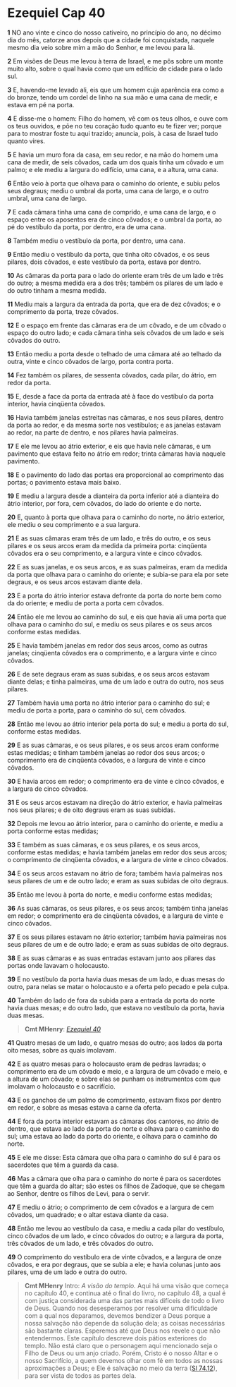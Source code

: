 # Ezequiel Cap 40

**1** 	NO ano vinte e cinco do nosso cativeiro, no princípio do ano, no décimo dia do mês, catorze anos depois que a cidade foi conquistada, naquele mesmo dia veio sobre mim a mão do Senhor, e me levou para lá.

**2** 	Em visões de Deus me levou à terra de Israel, e me pôs sobre um monte muito alto, sobre o qual havia como que um edifício de cidade para o lado sul.

**3** 	E, havendo-me levado ali, eis que um homem cuja aparência era como a do bronze, tendo um cordel de linho na sua mão e uma cana de medir, e estava em pé na porta.

**4** 	E disse-me o homem: Filho do homem, vê com os teus olhos, e ouve com os teus ouvidos, e põe no teu coração tudo quanto eu te fizer ver; porque para to mostrar foste tu aqui trazido; anuncia, pois, à casa de Israel tudo quanto vires.

**5** 	E havia um muro fora da casa, em seu redor, e na mão do homem uma cana de medir, de seis côvados, cada um dos quais tinha um côvado e um palmo; e ele mediu a largura do edifício, uma cana, e a altura, uma cana.

**6** 	Então veio à porta que olhava para o caminho do oriente, e subiu pelos seus degraus; mediu o umbral da porta, uma cana de largo, e o outro umbral, uma cana de largo.

**7** 	E cada câmara tinha uma cana de comprido, e uma cana de largo, e o espaço entre os aposentos era de cinco côvados; e o umbral da porta, ao pé do vestíbulo da porta, por dentro, era de uma cana.

**8** 	Também mediu o vestíbulo da porta, por dentro, uma cana.

**9** 	Então mediu o vestíbulo da porta, que tinha oito côvados, e os seus pilares, dois côvados, e este vestíbulo da porta, estava por dentro.

**10** 	As câmaras da porta para o lado do oriente eram três de um lado e três do outro; a mesma medida era a dos três; também os pilares de um lado e do outro tinham a mesma medida.

**11** 	Mediu mais a largura da entrada da porta, que era de dez côvados; e o comprimento da porta, treze côvados.

**12** 	E o espaço em frente das câmaras era de um côvado, e de um côvado o espaço do outro lado; e cada câmara tinha seis côvados de um lado e seis côvados do outro.

**13** 	Então mediu a porta desde o telhado de uma câmara até ao telhado da outra, vinte e cinco côvados de largo, porta contra porta.

**14** 	Fez também os pilares, de sessenta côvados, cada pilar, do átrio, em redor da porta.

**15** 	E, desde a face da porta da entrada até à face do vestíbulo da porta interior, havia cinqüenta côvados.

**16** 	Havia também janelas estreitas nas câmaras, e nos seus pilares, dentro da porta ao redor, e da mesma sorte nos vestíbulos; e as janelas estavam ao redor, na parte de dentro, e nos pilares havia palmeiras.

**17** 	E ele me levou ao átrio exterior, e eis que havia nele câmaras, e um pavimento que estava feito no átrio em redor; trinta câmaras havia naquele pavimento.

**18** 	E o pavimento do lado das portas era proporcional ao comprimento das portas; o pavimento estava mais baixo.

**19** 	E mediu a largura desde a dianteira da porta inferior até a dianteira do átrio interior, por fora, cem côvados, do lado do oriente e do norte.

**20** 	E, quanto à porta que olhava para o caminho do norte, no átrio exterior, ele mediu o seu comprimento e a sua largura.

**21** 	E as suas câmaras eram três de um lado, e três do outro, e os seus pilares e os seus arcos eram da medida da primeira porta: cinqüenta côvados era o seu comprimento, e a largura vinte e cinco côvados.

**22** 	E as suas janelas, e os seus arcos, e as suas palmeiras, eram da medida da porta que olhava para o caminho do oriente; e subia-se para ela por sete degraus, e os seus arcos estavam diante dela.

**23** 	E a porta do átrio interior estava defronte da porta do norte bem como da do oriente; e mediu de porta a porta cem côvados.

**24** 	Então ele me levou ao caminho do sul, e eis que havia ali uma porta que olhava para o caminho do sul, e mediu os seus pilares e os seus arcos conforme estas medidas.

**25** 	E havia também janelas em redor dos seus arcos, como as outras janelas; cinqüenta côvados era o comprimento, e a largura vinte e cinco côvados.

**26** 	E de sete degraus eram as suas subidas, e os seus arcos estavam diante delas; e tinha palmeiras, uma de um lado e outra do outro, nos seus pilares.

**27** 	Também havia uma porta no átrio interior para o caminho do sul; e mediu de porta a porta, para o caminho do sul, cem côvados.

**28** 	Então me levou ao átrio interior pela porta do sul; e mediu a porta do sul, conforme estas medidas.

**29** 	E as suas câmaras, e os seus pilares, e os seus arcos eram conforme estas medidas; e tinham também janelas ao redor dos seus arcos; o comprimento era de cinqüenta côvados, e a largura de vinte e cinco côvados.

**30** 	E havia arcos em redor; o comprimento era de vinte e cinco côvados, e a largura de cinco côvados.

**31** 	E os seus arcos estavam na direção do átrio exterior, e havia palmeiras nos seus pilares; e de oito degraus eram as suas subidas.

**32** 	Depois me levou ao átrio interior, para o caminho do oriente, e mediu a porta conforme estas medidas;

**33** 	E também as suas câmaras, e os seus pilares, e os seus arcos, conforme estas medidas; e havia também janelas em redor dos seus arcos; o comprimento de cinqüenta côvados, e a largura de vinte e cinco côvados.

**34** 	E os seus arcos estavam no átrio de fora; também havia palmeiras nos seus pilares de um e de outro lado; e eram as suas subidas de oito degraus.

**35** 	Então me levou à porta do norte, e mediu conforme estas medidas;

**36** 	As suas câmaras, os seus pilares, e os seus arcos; também tinha janelas em redor; o comprimento era de cinqüenta côvados, e a largura de vinte e cinco côvados.

**37** 	E os seus pilares estavam no átrio exterior; também havia palmeiras nos seus pilares de um e de outro lado; e eram as suas subidas de oito degraus.

**38** 	E as suas câmaras e as suas entradas estavam junto aos pilares das portas onde lavavam o holocausto.

**39** 	E no vestíbulo da porta havia duas mesas de um lado, e duas mesas do outro, para nelas se matar o holocausto e a oferta pelo pecado e pela culpa.

**40** 	Também do lado de fora da subida para a entrada da porta do norte havia duas mesas; e do outro lado, que estava no vestíbulo da porta, havia duas mesas.

> **Cmt MHenry**: *[Ezequiel 40](../26A-Ez/40.md#0)*

**41** 	Quatro mesas de um lado, e quatro mesas do outro; aos lados da porta oito mesas, sobre as quais imolavam.

**42** 	E as quatro mesas para o holocausto eram de pedras lavradas; o comprimento era de um côvado e meio, e a largura de um côvado e meio, e a altura de um côvado; e sobre elas se punham os instrumentos com que imolavam o holocausto e o sacrifício.

**43** 	E os ganchos de um palmo de comprimento, estavam fixos por dentro em redor, e sobre as mesas estava a carne da oferta.

**44** 	E fora da porta interior estavam as câmaras dos cantores, no átrio de dentro, que estava ao lado da porta do norte e olhava para o caminho do sul; uma estava ao lado da porta do oriente, e olhava para o caminho do norte.

**45** 	E ele me disse: Esta câmara que olha para o caminho do sul é para os sacerdotes que têm a guarda da casa.

**46** 	Mas a câmara que olha para o caminho do norte é para os sacerdotes que têm a guarda do altar; são estes os filhos de Zadoque, que se chegam ao Senhor, dentre os filhos de Levi, para o servir.

**47** 	E mediu o átrio; o comprimento de cem côvados e a largura de cem côvados, um quadrado; e o altar estava diante da casa.

**48** 	Então me levou ao vestíbulo da casa, e mediu a cada pilar do vestíbulo, cinco côvados de um lado, e cinco côvados do outro; e a largura da porta, três côvados de um lado, e três côvados do outro.

**49** 	O comprimento do vestíbulo era de vinte côvados, e a largura de onze côvados, e era por degraus, que se subia a ele; e havia colunas junto aos pilares, uma de um lado e outra do outro.


> **Cmt MHenry** Intro: *A visão do templo.* Aqui há uma visão que começa no capítulo 40, e continua até o final do livro, no capítulo 48, a qual é com justiça considerada uma das partes mais difíceis de todo o livro de Deus. Quando nos desesperamos por resolver uma dificuldade com a qual nos deparamos, devemos bendizer a Deus porque a nossa salvação não depende da solução dela; as coisas necessárias são bastante claras. Esperemos até que Deus nos revele o que não entendermos. Este capítulo descreve dois pátios exteriores do templo. Não está claro que o personagem aqui mencionado seja o Filho de Deus ou um anjo criado. Porém, Cristo é o nosso Altar e o nosso Sacrifício, a quem devemos olhar com fé em todos as nossas aproximações a Deus; e Ele é salvação no meio da terra ([Sl 74.12](../19A-Sl/74.md#12)), para ser vista de todos as partes dela.